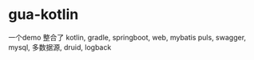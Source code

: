 # gua-kotlin
一个demo
整合了
kotlin,
gradle,
springboot,
web,
mybatis puls,
swagger,
mysql,
多数据源,
druid,
logback

